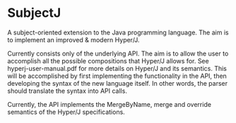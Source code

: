 # SubjectJ
A subject-oriented extension to the Java programming language. The aim is to implement an improved & modern Hyper/J.

Currently consists only of the underlying API. The aim is to allow the user to accomplish all the possible compositions that Hyper/J allows for. See hyperj-user-manual.pdf for more details on Hyper/J and its semantics. This will be accomplished by first implementing the functionality in the API, then developing the syntax of the new language itself. In other words, the parser should translate the syntax into API calls.

Currently, the API implements the MergeByName, merge and override semantics of the Hyper/J specifications.